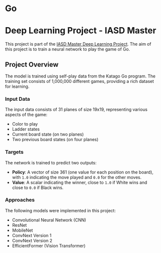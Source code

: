 # Go
# Deep Learning Project - IASD Master

This project is part of the [IASD Master Deep Learning Project](https://www.lamsade.dauphine.fr/~cazenave/DeepLearningProject.html). The aim of this project is to train a neural network to play the game of Go.

## Project Overview

The model is trained using self-play data from the Katago Go program. The training set consists of 1,000,000 different games, providing a rich dataset for learning.

### Input Data
The input data consists of 31 planes of size 19x19, representing various aspects of the game:
- Color to play
- Ladder states
- Current board state (on two planes)
- Two previous board states (on four planes)

### Targets
The network is trained to predict two outputs:
- **Policy**: A vector of size 361 (one value for each position on the board), with `1.0` indicating the move played and `0.0` for the other moves.
- **Value**: A scalar indicating the winner, close to `1.0` if White wins and close to `0.0` if Black wins.

### Approaches
The following models were implemented in this project:
- Convolutional Neural Network (CNN)
- ResNet
- MobileNet
- ConvNext Version 1
- ConvNext Version 2
- EfficientFormer (Vision Transformer)


